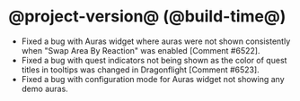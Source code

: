 # @project-version@ (@build-time@)

* Fixed a bug with Auras widget where auras were not shown consistently when "Swap Area By Reaction" was enabled [Comment #6522].
* Fixed a bug with quest indicators not being shown as the color of quest titles in tooltips was changed in Dragonflight [Comment #6523].
* Fixed a bug with configuration mode for Auras widget not showing any demo auras.